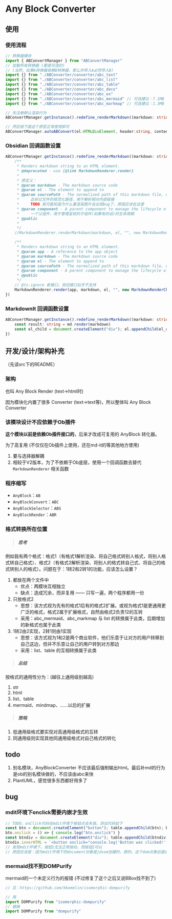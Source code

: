 # Any Block Converter

## 使用

### 使用流程

```typescript
// 转换器模块
import { ABConvertManager } from "ABConvertManager"
// 加载所有转换器 (都是可选的)
// (当然，如果A转换器依赖B转换器，那么你导入A必然导入B)
import {} from "./ABConverter/converter/abc_text"
import {} from "./ABConverter/converter/abc_list"
import {} from "./ABConverter/converter/abc_table"
import {} from "./ABConverter/converter/abc_deco"
import {} from "./ABConverter/converter/abc_ex"
import {} from "./ABConverter/converter/abc_mermaid" // 可选建议：7.1MB
import {} from "./ABConverter/converter/abc_markmap" // 可选建议：1.3MB

// 先注册默认渲染行为
ABConvertManager.getInstance().redefine_renderMarkdown((markdown: string, el: HTMLElement): void => {...})

// 然后按下面这个原型正常使用即可
ABConvertManager.autoABConvert(el:HTMLDivElement, header:string, content:string): HTMLElement
```

### Obsidian 回调函数设置

```typescript
ABConvertManager.getInstance().redefine_renderMarkdown((markdown: string, el: HTMLElement): void => {
    /**
     * Renders markdown string to an HTML element.
     * @deprecated - use {@link MarkdownRenderer.render}
     * 
     * 原定义： 
     * @param markdown - The markdown source code
     * @param el - The element to append to
     * @param sourcePath - The normalized path of this markdown file, used to resolve relative internal links
     *     此标记文件的规范化路径，用于解析相对内部链接
     *     TODO 我可能知道为什么重渲染图片会出现bug了，原因应该在这里
     * @param component - A parent component to manage the lifecycle of the rendered child components, if any
     *     一个父组件，用于管理呈现的子组件(如果有的话)的生命周期
     * @public
     * 
     */
    //MarkdownRenderer.renderMarkdown(markdown, el, "", new MarkdownRenderChild(el))

    /**
     * Renders markdown string to an HTML element.
     * @param app - A reference to the app object
     * @param markdown - The markdown source code
     * @param el - The element to append to
     * @param sourcePath - The normalized path of this markdown file, used to resolve relative internal links
     * @param component - A parent component to manage the lifecycle of the rendered child components.
     * @public
     */
    // @ts-ignore 新接口，但旧接口似乎不支持
    MarkdownRenderer.render(app, markdown, el, "", new MarkdownRenderChild(el))
})
```

### MarkdownIt 回调函数设置

```typescript
ABConvertManager.getInstance().redefine_renderMarkdown((markdown: string, el: HTMLElement): void => {
    const result: string = md.render(markdown)
    const el_child = document.createElement("div"); el.appendChild(el_child); el_child.innerHTML = result;
})
```

## 开发/设计/架构补充

（先读src下的README）

### 架构

也叫 Any Block Render (text->html时)

因为模块化内置了很多 Converter (text->text等)，所以整体叫 Any Block Converter

### 该模块设计不应依赖于Ob插件

**这个模块以前是依赖Ob插件接口的**，后来才改成可复用的 AnyBlock 转化器。

为了高复用 (不仅仅在Ob插件上使用，还在md-it的等其他地方使用)

1. 要与选择器解耦
2. 相较于V2版本，为了不依赖于Ob底层，使用一个回调函数去替代 `MarkdownRenderer` 相关函数

### 程序缩写

- `AnyBlock`：`AB`
- `AnyBlockConvert`：`ABC`
- `AnyBlockSelector`：`ABS`
- `AnyBlockRender`：`ABR`

### 格式转换所在位置

> ##### 思考

例如我有两个格式：格式1（有格式1解析渲染、将自己格式转别人格式，将别人格式转自己格式）、格式2（有格式2解析渲染、将别人的格式转自己式、将自己的格式转别人的格式）。问题在于：1转2和2转1的功能，应该怎么设置？

1. 都放在两个文件中
    - 优点：两模块互相独立
    - 缺点：造成冗余，而非复用 —— 只写一遍，两个程序都用一份
2. 只放格式2
    - 思想：该方式视为先有的格式1后有的格式2扩展。或视为格式1是更通用更广泛的格式，格式2属于扩展格式，自然由格式2负责12的互转
    - 采用：abc_mermaid、abc_markmap 与 list 的转换属于此类，后期增加的新格式也属于此类
3. 1转2由2实现，2转1则由1实现
    - 思想：该方式视为1和2是两个商业软件，他们乐意于让对方的用户转移到自己这边，但并不乐意让自己的用户转到对方那边
    - 采用：list、table 的互相转换属于此类

> ##### 总结

按格式的通用性分为：(越往上通用级别越高)

1. str
2. html
3. list、table
4. mermaid、mindmap、……以后的扩展

> ##### 策略

1. 低通用级格式要实现对高通用级格式的互转
2. 同通用级则实现其他同通用级格式对自己格式的转化

## todo

1. 别名模块，AnyBlockConverter 不应该最后强制输出html。最后补md的行为是ob的别名模块做的，不应该由abc来快
2. PlantUML，感觉很多东西都好用多了

## bug

### mdit环境下onclick需要内嵌才生效

```typescript
// TODO，onClick代码在mdit环境下按钮点击失效。测试代码如下
const btn = document.createElement("button"); table.appendChild(btn); btn.textContent = "测试按钮1";
btn.onclick = () => { console.log("btn.onclick") }
const btndiv = document.createElement("div"); table.appendChild(btndiv);
btndiv.innerHTML = `<button onclick="console.log('Button was clicked!')">测试按钮2</button>`
// 发现mdit环境下，按钮1无法正常按动，而按钮2可以
// 原因应该是：因为mdit环境下的document对象是jdsom创建的，假的。这个dom对象后面会被转化为html_str，onclick的信息就丢失了
```

### mermaid找不到DOMPurify

mermaid的一个未定义行为的报错 (不过修复了这个之后又说BBox找不到了)

```typescript
// 见：https://github.com/kkomelin/isomorphic-dompurify

// 用
import DOMPurify from "isomorphic-dompurify"
// 替换
import DOMPurify from "dompurify"
```
